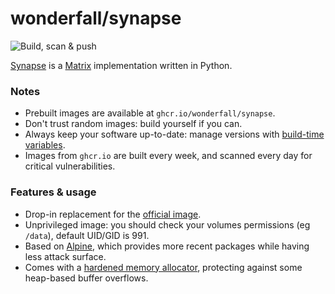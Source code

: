 # wonderfall/synapse

![Build, scan & push](https://github.com/wonderfall/docker-synapse/actions/workflows/build.yml/badge.svg)

[Synapse](https://github.com/matrix-org/synapse) is a [Matrix](https://matrix.org/) implementation written in Python.

### Notes
- Prebuilt images are available at `ghcr.io/wonderfall/synapse`.
- Don't trust random images: build yourself if you can.
- Always keep your software up-to-date: manage versions with [build-time variables](https://github.com/Wonderfall/docker-synapse/blob/main/Dockerfile#L1-L6).
- Images from `ghcr.io` are built every week, and scanned every day for critical vulnerabilities.

### Features & usage
- Drop-in replacement for the [official image](https://github.com/matrix-org/synapse/tree/develop/docker).
- Unprivileged image: you should check your volumes permissions (eg `/data`), default UID/GID is 991.
- Based on [Alpine](https://alpinelinux.org/), which provides more recent packages while having less attack surface.
- Comes with a [hardened memory allocator](https://github.com/GrapheneOS/hardened_malloc), protecting against some heap-based buffer overflows.
